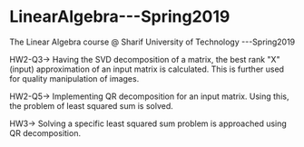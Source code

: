 # LinearAlgebra---Spring2019
The Linear Algebra course @ Sharif University of Technology ---Spring2019

HW2-Q3-> Having the SVD decomposition of a matrix, the best rank "X" (input) approximation of an input matrix is calculated. This is further used for quality manipulation of images.

HW2-Q5-> Implementing QR decomposition for an input matrix. Using this, the problem of least squared sum is solved. 

HW3-> Solving a specific least squared sum problem is approached using QR decomposition.
